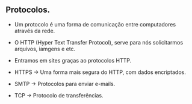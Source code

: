 ## Protocolos.

- Um protocolo é uma forma de comunicação entre computadores através da rede.

- O HTTP (Hyper Text Transfer Protocol), serve para nós solicitarmos arquivos, iamgens e etc.

- Entramos em sites graças ao protocolos HTTP.

- HTTPS -> Uma forma mais segura do HTTP, com dados encriptados.

- SMTP -> Protocolos para enviar e-mails.

- TCP -> Protocolo de transferências.
